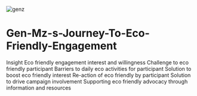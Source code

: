 ![genz](https://github.com/user-attachments/assets/fa97974e-97a9-42ba-8fc5-e7e5c2763e65)
# Gen-Mz-s-Journey-To-Eco-Friendly-Engagement
Insight Eco friendly engagement interest and willingness  Challenge to eco friendly participant  Barriers to daily eco activities for participant  Solution to boost eco friendly interest  Re-action of eco friendly by participant  Solution to drive campaign involvement  Supporting eco friendly advocacy through information and resources
